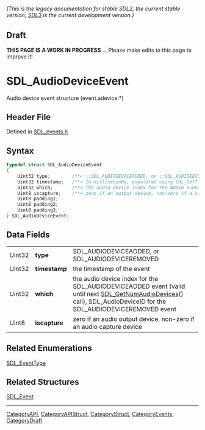 ###### (This is the legacy documentation for stable SDL2, the current stable version; [SDL3](https://wiki.libsdl.org/SDL3/) is the current development version.)

## Draft

**THIS PAGE IS A WORK IN PROGRESS** ... Please make edits to this page to improve it!


<!-- #*^*^*^*^*See https://wiki.libsdl.org/SGStructures for details on editing this page*^*^*^*^* -->
# SDL_AudioDeviceEvent

Audio device event structure (event.adevice.*)

## Header File

Defined in [SDL_events.h](https://github.com/libsdl-org/SDL/blob/SDL2/include/SDL_events.h)

## Syntax

```c
typedef struct SDL_AudioDeviceEvent
{
    Uint32 type;        /**< ::SDL_AUDIODEVICEADDED, or ::SDL_AUDIODEVICEREMOVED */
    Uint32 timestamp;   /**< In milliseconds, populated using SDL_GetTicks() */
    Uint32 which;       /**< The audio device index for the ADDED event (valid until next SDL_GetNumAudioDevices() call), SDL_AudioDeviceID for the REMOVED event */
    Uint8 iscapture;    /**< zero if an output device, non-zero if a capture device. */
    Uint8 padding1;
    Uint8 padding2;
    Uint8 padding3;
} SDL_AudioDeviceEvent;
```

## Data Fields

|        |               |                                                                                                                                                                                              |
| ------ | ------------- | -------------------------------------------------------------------------------------------------------------------------------------------------------------------------------------------- |
| Uint32 | **type**      | SDL_AUDIODEVICEADDED, or SDL_AUDIODEVICEREMOVED                                                                                                                                              |
| Uint32 | **timestamp** | the timestamp of the event                                                                                                                                                                   |
| Uint32 | **which**     | the audio device index for the SDL_AUDIODEVICEADDED event (valid until next [SDL_GetNumAudioDevices](SDL_GetNumAudioDevices)() call), SDL_AudioDeviceID for the SDL_AUDIODEVICEREMOVED event |
| Uint8  | **iscapture** | zero if an audio output device, non-zero if an audio capture device                                                                                                                          |

## Related Enumerations

[SDL_EventType](SDL_EventType)

## Related Structures

[SDL_Event](SDL_Event)

----
[CategoryAPI](CategoryAPI), [CategoryAPIStruct](CategoryAPIStruct), [CategoryStruct](CategoryStruct), [CategoryEvents](CategoryEvents), [CategoryDraft](CategoryDraft)


